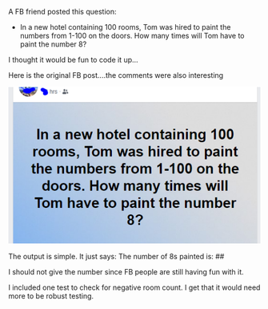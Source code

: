 A FB friend posted this question:

* In a new hotel containing 100 rooms, Tom was hired to paint the numbers from 1-100 on the doors. How many times will Tom have to paint the number 8?

I thought it would be fun to code it up...

Here is the original FB post....the comments were also interesting

![Image](readmeimages/originalFBpost.png "Home Page")  

The output is simple. It just says:  The number of 8s painted is:  ##  

I should not give the number since FB people are still having fun with it.

I included one test to check for negative room count.  I get that it would need more to be robust testing.